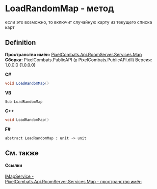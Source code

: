 # LoadRandomMap - метод


если это возможно, то включит случайную карту из текущего списка карт



## Definition
**Пространство имён:** <a href="47d42150-1863-9bd0-b023-1ed80dc2abca">PixelCombats.Api.RoomServer.Services.Map</a>  
**Сборка:** PixelCombats.PublicAPI (в PixelCombats.PublicAPI.dll) Версия: 1.0.0.0 (1.0.0.0)

**C#**
``` C#
void LoadRandomMap()
```
**VB**
``` VB
Sub LoadRandomMap
```
**C++**
``` C++
void LoadRandomMap()
```
**F#**
``` F#
abstract LoadRandomMap : unit -> unit 
```



## См. также


#### Ссылки
<a href="9e1dceab-bd93-fb8b-b6d3-27d5d7f964bc">IMapService - </a>  
<a href="47d42150-1863-9bd0-b023-1ed80dc2abca">PixelCombats.Api.RoomServer.Services.Map - пространство имён</a>  

